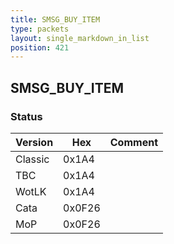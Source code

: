```yaml
---
title: SMSG_BUY_ITEM
type: packets
layout: single_markdown_in_list
position: 421
---
```


## SMSG_BUY_ITEM

### Status

Version    | Hex        | Comment
---------- | ---------- | ---------- 
Classic    | 0x1A4      | 
TBC        | 0x1A4      | 
WotLK      | 0x1A4      | 
Cata       | 0x0F26     | 
MoP        | 0x0F26     | 